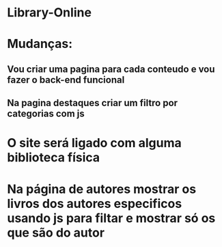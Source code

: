 # Library-Online

# Mudanças:

## Vou criar uma pagina para cada conteudo e vou fazer o back-end funcional

## Na pagina destaques criar um filtro por categorias com js

# O site será ligado com alguma biblioteca física

# Na página de autores mostrar os livros dos autores especificos usando js para filtar e mostrar só os que são do autor
